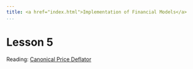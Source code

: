 ```yaml
---
title: <a href="index.html">Implementation of Financial Models</a>
...
```


# Lesson 5

Reading: [Canonical Price Deflator](http://kalx.net/fms/fms.html#canonical-price-deflator)
